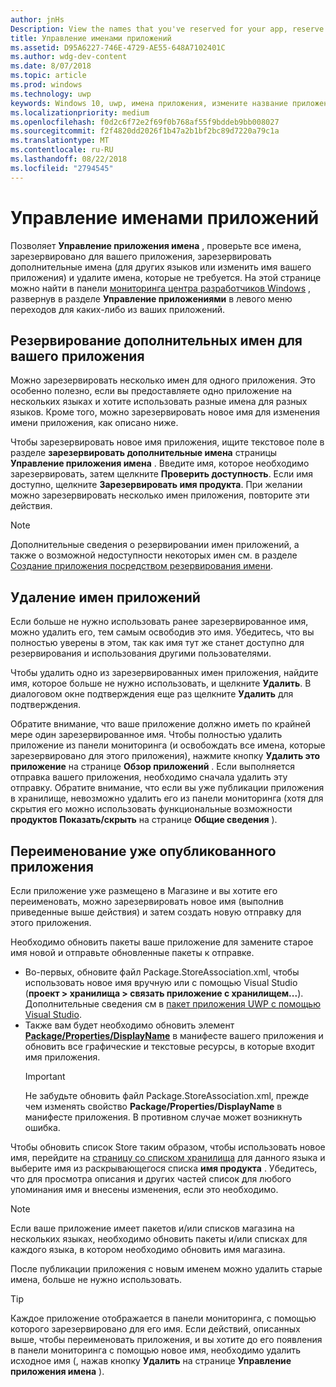 ```yaml
---
author: jnHs
Description: View the names that you've reserved for your app, reserve additional names (for other languages or to change your app's name), and delete reserved names that you don't need anymore.
title: Управление именами приложений
ms.assetid: D95A6227-746E-4729-AE55-648A7102401C
ms.author: wdg-dev-content
ms.date: 8/07/2018
ms.topic: article
ms.prod: windows
ms.technology: uwp
keywords: Windows 10, uwp, имена приложения, измените название приложения, название обновления приложения, название игры, название продукта
ms.localizationpriority: medium
ms.openlocfilehash: f0d2c6f72e2f69f0b768af55f9bddeb9bb008027
ms.sourcegitcommit: f2f4820dd2026f1b47a2b1bf2bc89d7220a79c1a
ms.translationtype: MT
ms.contentlocale: ru-RU
ms.lasthandoff: 08/22/2018
ms.locfileid: "2794545"
---
```

# <a name="manage-app-names"></a>Управление именами приложений

Позволяет **Управление приложения имена** , проверьте все имена, зарезервировано для вашего приложения, зарезервировать дополнительные имена (для других языков или изменить имя вашего приложения) и удалите имена, которые не требуется. На этой странице можно найти в панели [мониторинга центра разработчиков Windows](https://partner.microsoft.com/dashboard) , развернув в разделе **Управление приложениями** в левого меню переходов для каких-либо из ваших приложений.


## <a name="reserve-additional-names-for-your-app"></a>Резервирование дополнительных имен для вашего приложения

Можно зарезервировать несколько имен для одного приложения. Это особенно полезно, если вы предоставляете одно приложение на нескольких языках и хотите использовать разные имена для разных языков. Кроме того, можно зарезервировать новое имя для изменения имени приложения, как описано ниже.

Чтобы зарезервировать новое имя приложения, ищите текстовое поле в разделе **зарезервировать дополнительные имена** страницы **Управление приложения имена** . Введите имя, которое необходимо зарезервировать, затем щелкните **Проверить доступность**. Если имя доступно, щелкните **Зарезервировать имя продукта**. При желании можно зарезервировать несколько имен приложения, повторите эти действия.

> [!NOTE]
> Дополнительные сведения о резервировании имен приложений, а также о возможной недоступности некоторых имен см. в разделе [Создание приложения посредством резервирования имени](create-your-app-by-reserving-a-name.md).


## <a name="delete-app-names"></a>Удаление имен приложений

Если больше не нужно использовать ранее зарезервированное имя, можно удалить его, тем самым освободив это имя. Убедитесь, что вы полностью уверены в этом, так как имя тут же станет доступно для резервирования и использования другими пользователями.

Чтобы удалить одно из зарезервированных имен приложения, найдите имя, которое больше не нужно использовать, и щелкните **Удалить**. В диалоговом окне подтверждения еще раз щелкните **Удалить** для подтверждения.

Обратите внимание, что ваше приложение должно иметь по крайней мере один зарезервированное имя. Чтобы полностью удалить приложение из панели мониторинга (и освобождать все имена, которые зарезервировано для этого приложения), нажмите кнопку **Удалить это приложение** на странице **Обзор приложений** . Если выполняется отправка вашего приложения, необходимо сначала удалить эту отправку. Обратите внимание, что если вы уже публикации приложения в хранилище, невозможно удалить его из панели мониторинга (хотя для скрытия его можно использовать функциональные возможности **продуктов Показать/скрыть** на странице **Общие сведения** ). 


## <a name="rename-an-app-that-has-already-been-published"></a>Переименование уже опубликованного приложения

Если приложение уже размещено в Магазине и вы хотите его переименовать, можно зарезервировать новое имя (выполнив приведенные выше действия) и затем создать новую отправку для этого приложения. 

Необходимо обновить пакеты ваше приложение для замените старое имя новой и отправьте обновленные пакеты к отправке.
- Во-первых, обновите файл Package.StoreAssociation.xml, чтобы использовать новое имя вручную или с помощью Visual Studio (**проект > хранилища > связать приложение с хранилищем...**). Дополнительные сведения см в [пакет приложения UWP с помощью Visual Studio](../packaging/packaging-uwp-apps.md).
- Также вам будет необходимо обновить элемент [**Package/Properties/DisplayName**](https://docs.microsoft.com/uwp/schemas/appxpackage/uapmanifestschema/element-displayname) в манифесте вашего приложения и обновить все графические и текстовые ресурсы, в которые входит имя приложения. 
  > [!IMPORTANT]
  > Не забудьте обновить файл Package.StoreAssociation.xml, прежде чем изменять свойство **Package/Properties/DisplayName** в манифесте приложения. В противном случае может возникнуть ошибка.

Чтобы обновить список Store таким образом, чтобы использовать новое имя, перейдите на [страницу со списком хранилища](create-app-store-listings.md) для данного языка и выберите имя из раскрывающегося списка **имя продукта** . Убедитесь, что для просмотра описания и других частей список для любого упоминания имя и внесены изменения, если это необходимо.

> [!NOTE]
> Если ваше приложение имеет пакетов и/или списков магазина на нескольких языках, необходимо обновить пакеты и/или списках для каждого языка, в котором необходимо обновить имя магазина.

После публикации приложения с новым именем можно удалить старые имена, больше не нужно использовать.

> [!TIP]
> Каждое приложение отображается в панели мониторинга, с помощью которого зарезервировано для его имя. Если действий, описанных выше, чтобы переименовать приложения, и вы хотите до его появления в панели мониторинга с помощью новое имя, необходимо удалить исходное имя (, нажав кнопку **Удалить** на странице **Управление приложения имена** ). 

 

 




